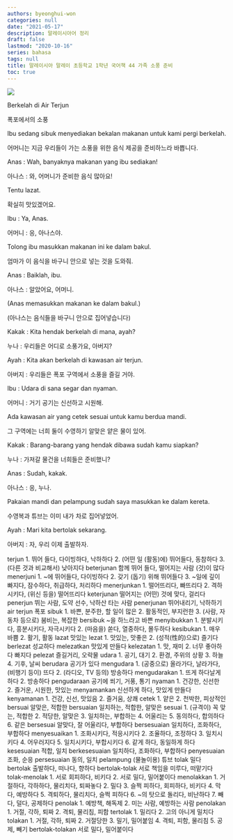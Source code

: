 ```yaml
---
authors: byeonghui-won
categories: null
date: "2021-05-17"
description: 말레이시아어 정리
draft: false
lastmod: "2020-10-16"
series: bahasa
tags: null
title: 말레이시아 말레이 초등학교 1학년 국어책 44 가족 소풍 준비
toc: true
---
```


![](https://t1.daumcdn.net/cfile/tistory/221D794959185A1831)

Berkelah di Air Terjun

폭포에서의 소풍



Ibu sedang sibuk menyediakan bekalan makanan untuk kami pergi berkelah.

어머니는 지금 우리들이 가는 소풍을 위한 음식 제공을 준비하느라 바쁩니다.



Anas : Wah, banyaknya makanan yang ibu sediakan!

아나스 : 와, 어머니가 준비한 음식 많아요!



Tentu lazat.

확실히 맛있겠어요.



Ibu : Ya, Anas.

어머니 : 응, 아나스야.



Tolong ibu masukkan makanan ini ke dalam bakul.

엄마가 이 음식을 바구니 안으로 넣는 것을 도와줘.



Anas : Baiklah, ibu.

아나스 : 알았어요, 어머니.



(Anas memasukkan makanan ke dalam bakul.)

(아나스는 음식들을 바구니 안으로 집어넣습니다)



Kakak : Kita hendak berkelah di mana, ayah?

누나 : 우리들은 어디로 소풍가요, 아버지?



Ayah : Kita akan berkelah di kawasan air terjun.

아버지 : 우리들은 폭포 구역에서 소풍을 즐길 거야.



Ibu : Udara di sana segar dan nyaman.

어머니 : 거기 공기는 신선하고 시원해.



Ada kawasan air yang cetek sesuai untuk kamu berdua mandi.

그 구역에는 너희 둘이 수영하기 알맞은 얕은 물이 있어.



Kakak : Barang-barang yang hendak dibawa sudah kamu siapkan?

누나 : 가져갈 물건을 너희들은 준비했니?



Anas : Sudah, kakak.

아나스 : 응, 누나.



Pakaian mandi dan pelampung sudah saya masukkan ke dalam kereta.

수영복과 튜브는 이미 내가 차로 집어넣었어.



Ayah : Mari kita bertolak sekarang.

아버지 : 자, 우리 이제 출발하자.



terjun 1. 뛰어 들다, 다이빙하다, 낙하하다 2. (어떤 일 (활동)에) 뛰어들다, 동참하다 3. (다른 것과 비교해서) 낮아지다 beterjunan 함께 뛰어 들다, 떨어지는 사람 (것)이 많다 menerjuni 1. ~에 뛰어들다, 다이빙하다 2. 갖기 (돕기) 위해 뛰어들다 3. ~일에 깊이 빠지다, 잠수하다, 취급하다, 처리하다 menerjunkan 1. 떨어뜨리다, 빠뜨리다 2. 격하시키다, (위신 등을) 떨어뜨리다 keterjunan 떨어지는 (어떤) 것에 맞다, 걸리다 penerjun 뛰는 사람, 도약 선수, 낙하산 타는 사람 penerjunan 뛰어내리기, 낙하하기 air terjun 폭포 sibuk 1. 바쁜, 분주한, 할 일이 많은 2. 활동적인, 부지런한 3. (사람, 자동차 등으로) 붐비는, 복잡한 bersibuk ~을 하느라고 바쁜 menyibukkan 1. 분발시키다, 흥분시키다, 자극시키다 2. (마음을) 쏟다, 열중하다, 몰두하다 kesibukan 1. 매우 바쁨 2. 활기, 활동 lazat 맛있는 lezat 1. 맛있는, 맛좋은 2. (성적(性的)으로) 즐기다 berlezat 성교하다 melezatkan 맛있게 만들다 kelezatan 1. 맛, 재미 2. 너무 좋아하다 빠지다 pelezat 즐길거리, 오락물 udara 1. 공기, 대기 2. 환경, 주위의 상황 3. 하늘 4. 기후, 날씨 berudara 공기가 있다 mengudara 1. (공중으로) 올라가다, 날라가다, (비행기 등이) 뜨다 2. (라디오, TV 등의) 방송하다 mengudarakan 1. 뜨게 하다날게 하다 2. 방송하다 pengudaraan 공기에 쐬기, 거풍, 통기 nyaman 1. 건강한, 신선한 2. 즐거운, 시원한, 맛있는 menyamankan 신선하게 하다, 맛있게 만들다 kenyamanan 1. 건강, 신선, 맛있음 2. 즐거움, 상쾌 cetek 1. 얕은 2. 천박한, 피상적인 bersuai 알맞은, 적합한 bersuaian 일치하는, 적합한, 알맞은 sesuai 1. (규격이) 꼭 맞는, 적합한 2. 적당한, 알맞은 3. 일치하는, 부합하는 4. 어울리는 5. 동의하다, 합의하다 6. 같은 bersesuai 알맞다, 잘 어울리다, 부합하다 bersesuaian 일치하다, 조화하다, 부합하다 menyesuaikan 1. 조화시키다, 적응시키다 2. 조율하다, 조정하다 3. 일치시키다 4. 어우러지다 5. 일치시키다, 부합시키다 6. 같게 하다, 동일하게 하다 kesesuaian 적합, 일치 berkesesuaian 일치하다, 조화하다, 부합하다 penyesuaian 조화, 순응 persesuaian 동의, 일치 pelampung (물놀이용) 튜브 tolak 밀다 bertolak 출발하다, 떠나다, 향하다 bertolak-tolak 서로 책임을 미루다, 떠맡기다 tolak-menolak 1. 서로 회피하다, 비키다 2. 서로 밀다, 밀어붙이다 menolakkan 1. 거절하다, 각하하다, 물리치다, 퇴짜놓다 2. 밀다 3. 슬쩍 피하다, 회피하다, 비키다 4. 막다, 예방하다 5. 격퇴하다, 물리치다, 슬쩍 피하다 6. ~의 탓으로 돌리다, 비난하다 7. 빼다, 덜다, 공제하다 penolak 1. 예방책, 해독제 2. 미는 사람, 예방하는 사람 penolakan 1. 거절, 각하, 퇴짜 2. 격퇴, 물리침, 피함 tertolak 1. 밀리다 2. 고의 아니게 밀치다 tolakan 1. 거절, 각하, 퇴짜 2. 거절당한 3. 밀기, 밀어붙임 4. 격퇴, 피함, 물리침 5. 공제, 빼기 bertolak-tolakan 서로 밀다, 밀어붙이다
